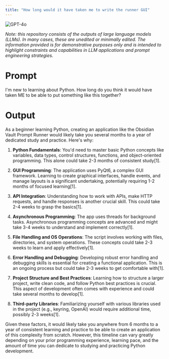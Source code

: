 ```yaml
---
title: "How long would it have taken me to write the runner GUI"
---
```

![GPT-4o](https://img.shields.io/badge/GPT--4o-3333FF?style=for-the-badge&logo=openai&logoColor=white)



*Note: this repository consists of the outputs of large language models (LLMs). In many cases, these are unedited or minimally edited. The information provided is for demonstrative purposes only and is intended to highlight constraints and capabilities in LLM applications and prompt engineering strategies.*


# Prompt

I'm new to learning about Python. How long do you think it would have taken ME to be able to put something like this together?

# Output

As a beginner learning Python, creating an application like the Obsidian Vault Prompt Runner would likely take you several months to a year of dedicated study and practice. Here's why:

1. **Python Fundamentals**: You'd need to master basic Python concepts like variables, data types, control structures, functions, and object-oriented programming. This alone could take 2-3 months of consistent study[1].

2. **GUI Programming**: The application uses PyQt6, a complex GUI framework. Learning to create graphical interfaces, handle events, and manage layouts is a significant undertaking, potentially requiring 1-2 months of focused learning[1].

3. **API Integration**: Understanding how to work with APIs, make HTTP requests, and handle responses is another crucial skill. This could take 2-4 weeks to grasp the basics[1].

4. **Asynchronous Programming**: The app uses threads for background tasks. Asynchronous programming concepts are advanced and might take 3-4 weeks to understand and implement correctly[1].

5. **File Handling and OS Operations**: The script involves working with files, directories, and system operations. These concepts could take 2-3 weeks to learn and apply effectively[1].

6. **Error Handling and Debugging**: Developing robust error handling and debugging skills is essential for creating a functional application. This is an ongoing process but could take 2-3 weeks to get comfortable with[1].

7. **Project Structure and Best Practices**: Learning how to structure a larger project, write clean code, and follow Python best practices is crucial. This aspect of development often comes with experience and could take several months to develop[1].

8. **Third-party Libraries**: Familiarizing yourself with various libraries used in the project (e.g., keyring, OpenAI) would require additional time, possibly 2-3 weeks[1].

Given these factors, it would likely take you anywhere from 6 months to a year of consistent learning and practice to be able to create an application of this complexity from scratch. However, this timeline can vary greatly depending on your prior programming experience, learning pace, and the amount of time you can dedicate to studying and practicing Python development.

 